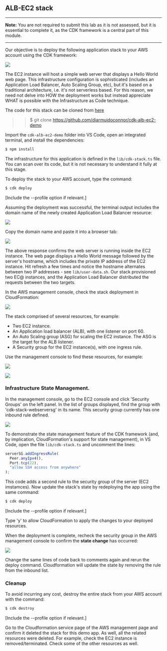 ## ALB-EC2 stack

---

**Note:** You are not required to submit this lab as it is not assessed, but it is essential to complete it, as the CDK framework is a central part of this module.

---

Our objective is to deploy the following application stack to your AWS account using the CDK framework:

![][schema]

The EC2 instance will host a simple web server that displays a Hello World web page.
This infrastructure configuration is sophisticated (includes an Application Load Balancer, Auto Scaling Group, etc), but it's based on a traditional architecture, i.e. it's not serverless based. For this reason, we need not delve into HOW the deployment works but instead appreciate WHAT is possible with the Infrastructure as Code technique.

The code for this stack can be cloned from [here](https://github.com/diarmuidoconnor/cdk-alb-ec2-demo)

> > $ git clone https://github.com/diarmuidoconnor/cdk-alb-ec2-demo

Import the `cdk-alb-ec2-demo` folder into VS Code, open an integrated terminal, and install the dependencies:

```bash
$ npm install
```

The infrastructure for this application is defined in the `lib/cdk-stack.ts` file. You can scan over its code, but it is not necessary to understand it fully at this stage.

To deploy the stack to your AWS account, type the command:

```bash
$ cdk deploy
```

[Include the --profile option if relevant.]

Assuming the deployment was successful, the terminal output includes the domain name of the newly created Application Load Balancer resource:

![][alb]

Copy the domain name and paste it into a browser tab:

![][root]

The above response confirms the web server is running inside the EC2 instance. The web page displays a Hello World message followed by the server's hostname, which includes the private IP address of the EC2 instance. Hit refresh a few times and notice the hostname alternates between two IP addresses - see `lib/user-data.sh`. Our stack provisioned two EC@ instances, and the Application Load Balancer distributed the requests between the two targets.

In the AWS management console, check the stack deployment in CloudFormation:

![][cf]

The stack comprised of several resources, for example:

- Two EC2 instance.
- An Application load balancer (ALB), with one listener on port 60.
- An Auto Scaling group (ASG) for scaling the EC2 instance. The ASG is the target for the ALB listener.
- A Security group for the EC2 instance(s), with one ingress rule.

Use the management console to find these resources, for example:

![][ec2]

![][albmc]

### Infrastructure State Management.

In the management console, go to the EC2 console and click 'Security Groups' on the left panel. In the list of groups displayed, find the group with 'cdk-stack-webserversg' in its name. This security group currently has one inbound rule defined.

![][secgrp]

To demonstrate the state management feature of the CDK framework (and, by implication, CloudFormation's support for state management), in VS Code, open the file `lib/cdk-stack.ts` and uncomment the lines:

```ts
serverSG.addIngressRule(
  Peer.anyIpv4(),
  Port.tcp(22),
  "allow SSH access from anywhere"
);
```

This code adds a second rule to the security group of the server (EC2 imstamces). Now update the stack's state by redeploying the app using the same command:

```bash
$ cdk deploy
```

[Include the --profile option if relevant.]

Type 'y' to allow CloudFormation to apply the changes to your deployed resources.

When the deployment is complete, recheck the security group in the AWS management console to confirm the **state change** has occurred:

![][secgrp2]

Change the same lines of code back to comments again and rerun the deploy command. Cloudformation will update the state by removing the rule from the inbound list.

### Cleanup

To avoid incurring any cost, destroy the entire stack from your AWS account with the command:

```bash
$ cdk destroy
```

[Include the --profile option if relevant.]

Go to the Cloudformation service page of the AWS management page and confirm it deleted the stack for this demo app. As well, all the related resources were deleted. For example, check the EC2 instance is removed/terminated. Check some of the other resources as well.

[schema]: ./img/schema.png
[alb]: ./img/alb.png
[root]: ./img/root.png
[api]: ./img/api.png
[cf]: ./img/cf.png
[secgrp]: ./img/secgrp.png
[secgrp2]: ./img/secgrp2.png
[albmc]: ./img/albmc.png
[ec2]: ./img/ec2.png
